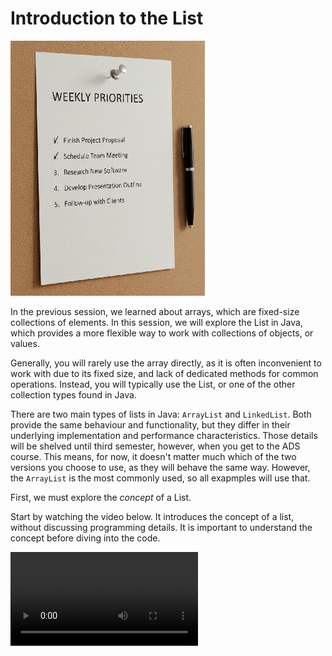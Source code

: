 # Introduction to the List

![list](Resources/ListImage.png)

In the previous session, we learned about arrays, which are fixed-size collections of elements. In this session, we will explore the List in Java, which provides a more flexible way to work with collections of objects, or values.

Generally, you will rarely use the array directly, as it is often inconvenient to work with due to its fixed size, and lack of dedicated methods for common operations. Instead, you will typically use the List, or one of the other collection types found in Java.

There are two main types of lists in Java: `ArrayList` and `LinkedList`. Both provide the same behaviour and functionality, but they differ in their underlying implementation and performance characteristics. Those details will be shelved until third semester, however, when you get to the ADS course. This means, for now, it doesn't matter much which of the two versions you choose to use, as they will behave the same way. However, the `ArrayList` is the most commonly used, so all exapmples will use that.

First, we must explore the _concept_ of a List.

Start by watching the video below. It introduces the concept of a list, without discussing programming details. It is important to understand the concept before diving into the code.

<video src="https://youtu.be/26YDI7OAgsw"></video>
